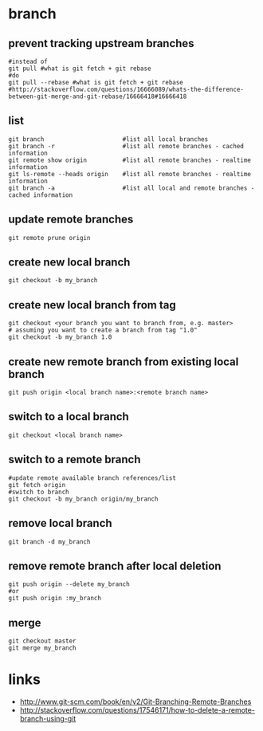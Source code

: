 # branch

## prevent tracking upstream branches

    #instead of
    git pull #what is git fetch + git rebase
    #do
    git pull --rebase #what is git fetch + git rebase
    #http://stackoverflow.com/questions/16666089/whats-the-difference-between-git-merge-and-git-rebase/16666418#16666418

## list

    git branch                      #list all local branches
    git branch -r                   #list all remote branches - cached information
    git remote show origin          #list all remote branches - realtime information
    git ls-remote --heads origin    #list all remote branches - realtime information
    git branch -a                   #list all local and remote branches - cached information

## update remote branches

    git remote prune origin

## create new local branch

    git checkout -b my_branch

## create new local branch from tag

    git checkout <your branch you want to branch from, e.g. master>
    # assuming you want to create a branch from tag "1.0"
    git checkout -b my_branch 1.0

## create new remote branch from existing local branch

    git push origin <local branch name>:<remote branch name>

## switch to a local branch

    git checkout <local branch name>

## switch to a remote branch

    #update remote available branch references/list
    git fetch origin
    #switch to branch
    git checkout -b my_branch origin/my_branch

## remove local branch

    git branch -d my_branch

## remove remote branch after local deletion

    git push origin --delete my_branch
    #or
    git push origin :my_branch

## merge

    git checkout master
    git merge my_branch

# links

* http://www.git-scm.com/book/en/v2/Git-Branching-Remote-Branches
* http://stackoverflow.com/questions/17546171/how-to-delete-a-remote-branch-using-git
